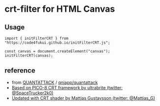 # crt-filter for HTML Canvas

## Usage

```
import { initFilterCRT } from "https://code4fukui.github.io/initFilterCRT.js";

const canvas = document.createElement("canvas");
initFilterCRT(canvas);
```

## reference

- from [QUANTATTACK](https://qniapp.github.io/quantattack/) / [qniapp/quantattack](https://github.com/qniapp/quantattack/)
- [Based on PICO-8 CRT framework by ultrabrite (twitter: @SpaceTrucker2k0)](https://www.lexaloffle.com/bbs/?tid=33488)
- [Updated with CRT shader by Mattias Gustavsson (twitter: @Mattias_G)](https://github.com/mattiasgustavsson/crtview)
